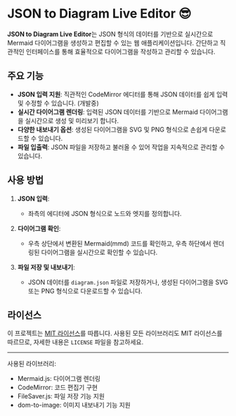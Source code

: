 # JSON to Diagram Live Editor 😎

**JSON to Diagram Live Editor**는 JSON 형식의 데이터를 기반으로 실시간으로 Mermaid 다이어그램을 생성하고 편집할 수 있는 웹 애플리케이션입니다. 간단하고 직관적인 인터페이스를 통해 효율적으로 다이어그램을 작성하고 관리할 수 있습니다.

## 주요 기능

- **JSON 입력 지원**: 직관적인 CodeMirror 에디터를 통해 JSON 데이터를 쉽게 입력 및 수정할 수 있습니다. (개발중)
- **실시간 다이어그램 렌더링**: 입력된 JSON 데이터를 기반으로 Mermaid 다이어그램을 실시간으로 생성 및 미리보기 합니다.
- **다양한 내보내기 옵션**: 생성된 다이어그램을 SVG 및 PNG 형식으로 손쉽게 다운로드할 수 있습니다.
- **파일 입출력**: JSON 파일을 저장하고 불러올 수 있어 작업을 지속적으로 관리할 수 있습니다.

## 사용 방법

1. **JSON 입력**:
   - 좌측의 에디터에 JSON 형식으로 노드와 엣지를 정의합니다.
   
2. **다이어그램 확인**:
   - 우측 상단에서 변환된 Mermaid(mmd) 코드를 확인하고, 우측 하단에서 렌더링된 다이어그램을 실시간으로 확인할 수 있습니다.
   
3. **파일 저장 및 내보내기**:
   - JSON 데이터를 `diagram.json` 파일로 저장하거나, 생성된 다이어그램을 SVG 또는 PNG 형식으로 다운로드할 수 있습니다.


## 라이선스

이 프로젝트는 [MIT 라이선스](LICENSE)를 따릅니다. 사용된 모든 라이브러리도 MIT 라이선스를 따르므로, 자세한 내용은 `LICENSE` 파일을 참고하세요.

---


사용된 라이브러리:
  - Mermaid.js: 다이어그램 렌더링
  - CodeMirror: 코드 편집기 구현
  - FileSaver.js: 파일 저장 기능 지원
  - dom-to-image: 이미지 내보내기 기능 지원
